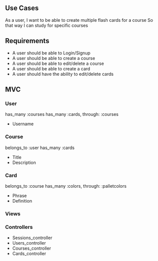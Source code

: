 ## Use Cases
As a user,
I want to be able to create multiple flash cards for a course
So that way I can study for specific courses

## Requirements
- A user should be able to Login/Signup
- A user should be able to create a course
- A user should be able to edit/delete a course
- A user should be able to create a card
- A user should have the ability to edit/delete cards

## MVC
### User
has_many :courses
has_many :cards, through: :courses
- Username

### Course
belongs_to :user
has_many :cards
- Title
- Description

### Card
belongs_to :course
has_many :colors, through: :palletcolors
- Phrase
- Definition

### Views


### Controllers
- Sessions_controller
- Users_controller
- Courses_controller
- Cards_controller


